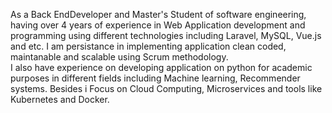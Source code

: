 As a Back EndDeveloper and Master's Student of software engineering, having over 4 years of experience in Web Application development and programming using different technologies including Laravel, MySQL, Vue.js and etc. I am persistance in implementing application clean coded, maintanable and scalable using Scrum methodology.   
I also have experience on developing application on python for academic purposes in different fields including Machine learning, Recommender systems. Besides i Focus on Cloud Computing, Microservices and tools like Kubernetes and Docker.
